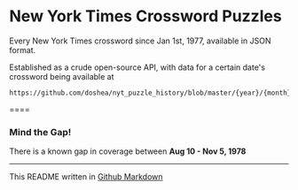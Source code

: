 # New York Times Crossword Puzzles

Every New York Times crossword since Jan 1st, 1977, available in JSON format.

Established as a crude open-source API, with data for a certain date's crossword being available at
```
https://github.com/doshea/nyt_puzzle_history/blob/master/{year}/{month}/{day}.json
```



====

### Mind the Gap!
There is a known gap in coverage between **Aug 10 - Nov 5, 1978**

---
This README written in [Github Markdown](https://github.com/adam-p/markdown-here/wiki/Markdown-Cheatsheet)
